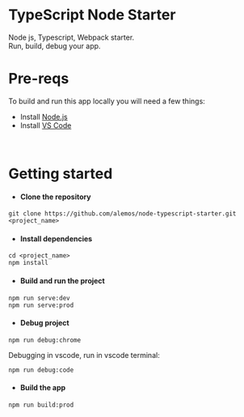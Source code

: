 # TypeScript Node Starter

Node js, Typescript, Webpack starter.
<br />
Run, build, debug your app.

# Pre-reqs
To build and run this app locally you will need a few things:
- Install [Node.js](https://nodejs.org/en/)
- Install [VS Code](https://code.visualstudio.com/)
<br />

# Getting started
- #### Clone the repository
```
git clone https://github.com/alemos/node-typescript-starter.git <project_name>
```
- #### Install dependencies
```
cd <project_name>
npm install
```

- #### Build and run the project
```
npm run serve:dev
npm run serve:prod
```
- #### Debug project
```
npm run debug:chrome
```
Debugging in vscode, run in vscode terminal:
```
npm run debug:code
```

- #### Build the app
```
npm run build:prod
```
